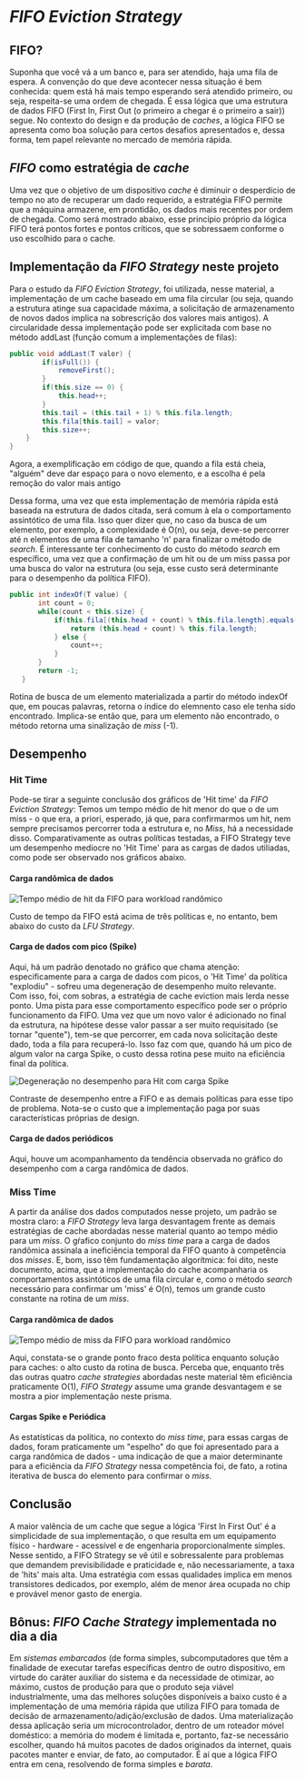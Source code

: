 # _FIFO Eviction Strategy_

## FIFO?
 Suponha que você vá a um banco e, para ser atendido, haja uma fila de espera. A convenção do que deve acontecer nessa situação é bem conhecida: quem está há mais tempo esperando será atendido primeiro, ou seja, respeita-se uma ordem de chegada. É essa lógica que uma estrutura de dados FIFO (First In, First Out (o primeiro a chegar é o primeiro a sair)) segue. No contexto do design e da produção de _caches_, a lógica FIFO se apresenta como boa solução para certos desafios apresentados e, dessa forma, tem papel relevante no mercado de memória rápida.

## _FIFO_ como estratégia de _cache_
 Uma vez que o objetivo de um dispositivo _cache_ é diminuir o desperdício de tempo no ato de recuperar um dado requerido, a estratégia FIFO permite que a máquina armazene, em prontidão, os dados mais recentes por ordem de chegada. Como será mostrado abaixo, esse princípio próprio da lógica FIFO terá pontos fortes e pontos críticos, que se sobressaem conforme o uso escolhido para o cache.

## Implementação da _FIFO Strategy_ neste projeto
 Para o estudo da _FIFO Eviction Strategy_, foi utilizada, nesse material, a implementação de um cache baseado em uma fila circular (ou seja, quando a estrutura atinge sua capacidade máxima, a solicitação de armazenamento de novos dados implica na sobrescrição dos valores mais antigos). A circularidade dessa implementação pode ser explicitada com base no método addLast (função comum a implementações de filas):
```Java
public void addLast(T valor) {
        if(isFull()) {
            removeFirst();
        }
        if(this.size == 0) {
            this.head++;
        }
        this.tail = (this.tail + 1) % this.fila.length;
        this.fila[this.tail] = valor;
        this.size++;
    }
}
```
 Agora, a exemplificação em código de que, quando a fila está cheia, "alguém" deve dar espaço para o novo elemento, e a escolha é pela remoção do valor mais antigo

 Dessa forma, uma vez que esta implementação de memória rápida está baseada na estrutura de dados citada, será comum à ela o comportamento assintótico de uma fila. Isso quer dizer que, no caso da busca de um elemento, por exemplo, a complexidade é O(n), ou seja, deve-se percorrer até n elementos de uma fila de tamanho 'n' para finalizar o método de _search_. É interessante ter conhecimento do custo do método _search_ em específico, uma vez que a confirmação de um hit ou de um miss passa por uma busca do valor na estrutura (ou seja, esse custo será determinante para o desempenho da política FIFO).

 ```Java
 public int indexOf(T value) {
        int count = 0;
        while(count < this.size) {
            if(this.fila[(this.head + count) % this.fila.length].equals(value)) {
                return (this.head + count) % this.fila.length;
            } else {
                count++;
            }
        }
        return -1;
    }
```

Rotina de busca de um elemento materializada a partir do método indexOf que, em poucas palavras, retorna o índice do elemnento caso ele tenha sido encontrado. Implica-se então que, para um elemento não encontrado, o método retorna uma sinalização de _miss_ (-1).

## Desempenho 

###  Hit Time
 Pode-se tirar a seguinte conclusão dos gráficos de 'Hit time' da _FIFO Eviction Strategy_: Temos um tempo médio de hit menor do que o de um miss - o que era, a priori, esperado, já que, para confirmarmos um hit, nem sempre precisamos percorrer toda a estrutura e, no _Miss_, há a necessidade disso. Comparativamente as outras políticas testadas, a FIFO Strategy teve um desempenho mediocre no 'Hit Time' para as cargas de dados utiliadas, como pode ser observado nos gráficos abaixo.
 
 #### Carga randômica de dados

 ![Tempo médio de hit da FIFO para workload randômico](../../../../../../../data/graphs/hit_time_graphs/general_randomic_time_graph.png)

 Custo de tempo da FIFO está acima de três políticas e, no entanto, bem abaixo do custo da _LFU Strategy_.

#### Carga de dados com pico (Spike)

 Aqui, há um padrão denotado no gráfico que chama atenção: especificamente para a carga de dados com picos, o 'Hit Time' da política "explodiu" - sofreu uma degeneração de desempenho muito relevante. Com isso, foi, com sobras, a estratégia de cache eviction mais lerda nesse ponto. Uma pista para esse comportamento específico pode ser o próprio funcionamento da FIFO. Uma vez que um novo valor é adicionado no final da estrutura, na hipótese desse valor passar a ser muito requisitado (se tornar "quente"), tem-se que percorrer, em cada nova solicitação deste dado, toda a fila para recuperá-lo. Isso faz com que, quando há um pico de algum valor na carga Spike, o custo dessa rotina pese muito na eficiência final da política.

   ![Degeneração no desempenho para Hit com carga Spike](../../../../../../../data/graphs/hit_time_graphs/general_spike_time_graph.png)

  Contraste de desempenho entre a FIFO e as demais políticas para esse tipo de problema. Nota-se o custo que a implementação paga por suas características próprias de design.

#### Carga de dados periódicos
 Aqui, houve um acompanhamento da tendência observada no gráfico do desempenho com a carga randômica de dados.
 
### Miss Time
  A partir da análise dos dados computados nesse projeto, um padrão se mostra claro: a _FIFO Strategy_ leva larga desvantagem frente as demais estratégias de cache abordadas nesse material quanto ao tempo médio para um _miss_. O gŕafico conjunto do _miss time_ para a carga de dados randõmica assinala a ineficiência temporal da FIFO quanto à competência dos *misses*. E, bom, isso têm fundamentação algorítmica: foi dito, neste documento, acima, que a implementação do cache acompanharia os comportamentos assintóticos de uma fila circular e, como o método _search_ necessário para confirmar um 'miss' é O(n), temos um grande custo constante na rotina de um _miss_.

  #### Carga randômica de dados

  ![Tempo médio de miss da FIFO para workload randômico](../../../../../../../data/graphs/miss_time_graphs/general_randomic_time_graph.png)

  Aqui, constata-se o grande ponto fraco desta política enquanto solução para caches: o alto custo da rotina de busca. Perceba que, enquanto três das outras quatro _cache strategies_ abordadas neste material têm eficiência praticamente O(1), _FIFO Strategy_ assume uma grande desvantagem e se mostra a pior implementação neste prisma.

#### Cargas Spike e Periódica

As estatísticas da política, no contexto do _miss time_, para essas cargas de dados, foram praticamente um "espelho" do que foi apresentado para a carga randômica de dados - uma indicação de que a maior determinante para a eficiência da _FIFO Strategy_ nessa competência foi, de fato, a rotina iterativa de busca do elemento para confirmar o _miss_. 

## Conclusão
 A maior valência de um cache que segue a lógica 'First In First Out' é a simplicidade de sua implementação, o que resulta em um equipamento físico - hardware - acessível e de engenharia proporcionalmente simples. Nesse sentido, a FIFO Strategy se vê útil e sobressalente para problemas que demandem previsibilidade e praticidade e, não necessariamente, a taxa de 'hits' mais alta. Uma estratégia com essas qualidades implica em menos transistores dedicados, por exemplo, além de menor área ocupada no chip e provável menor gasto de energia. 

 ## Bônus: _FIFO Cache Strategy_ implementada no dia a dia
  Em *sistemas embarcados* (de forma simples, subcomputadores que têm a finalidade de executar tarefas específicas dentro de outro dispositivo, em virtude do caráter auxiliar do sistema e da necessidade de otimizar, ao máximo, custos de produção para que o produto seja viável industrialmente, uma das melhores soluções disponíveis a baixo custo é a implementação de uma memória rápida que utiliza FIFO para tomada de decisão de armazenamento/adição/exclusão de dados. Uma materialização dessa aplicação seria um microcontrolador, dentro de um roteador móvel doméstico: a memória do modem é limitada e, portanto, faz-se necessário escolher, quando há muitos pacotes de dados originados da internet, quais pacotes manter e enviar, de fato, ao computador. É aí que a lógica FIFO entra em cena, resolvendo de forma simples e _barata_.
